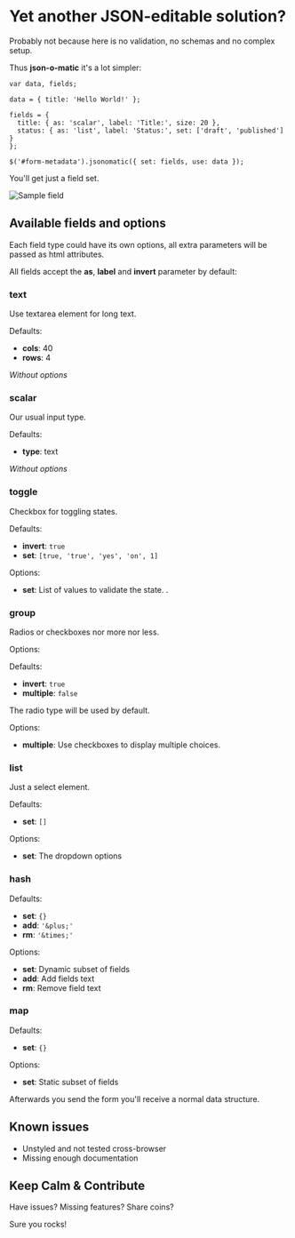 Yet another JSON-editable solution?
===================================

Probably not because here is no validation, no schemas and no complex setup.

Thus **json-o-matic** it's a lot simpler:

    var data, fields;

    data = { title: 'Hello World!' };

    fields = {
      title: { as: 'scalar', label: 'Title:', size: 20 },
      status: { as: 'list', label: 'Status:', set: ['draft', 'published'] }
    };

    $('#form-metadata').jsonomatic({ set: fields, use: data });

You'll get just a field set.

![Sample field](http://i.imgur.com/sK3U7b9.png)


## Available fields and options

Each field type could have its own options, all extra parameters will be passed as html attributes.

All fields accept the **as**, **label** and **invert** parameter by default:

### text

Use textarea element for long text.

Defaults:

 - **cols**: 40
 - **rows**: 4

_Without options_

### scalar

Our usual input type.

Defaults:

 - **type**: text

_Without options_

### toggle

Checkbox for toggling states.

Defaults:

 - **invert**: `true`
 - **set**: `[true, 'true', 'yes', 'on', 1]`

Options:

 - **set**: List of values to validate the state.
.
### group

Radios or checkboxes nor more nor less.

Options:

 Defaults:

 - **invert**: `true`
 - **multiple**: `false`

The radio type will be used by default.

Options:

 - **multiple**: Use checkboxes to display multiple choices.

### list

Just a select element.

Defaults:

 - **set**: `[]`

Options:

 - **set**: The dropdown options

### hash

Defaults:

 - **set**: `{}`
 - **add**: `'&plus;'`
 - **rm**: `'&times;'`

Options:

 - **set**: Dynamic subset of fields
 - **add**: Add fields text
 - **rm**: Remove field text

### map

Defaults:

 - **set**: `{}`

Options:

 - **set**: Static subset of fields


Afterwards you send the form you'll receive a normal data structure.


## Known issues

 - Unstyled and not tested cross-browser
 - Missing enough documentation

## Keep Calm & Contribute

Have issues? Missing features? Share coins?

Sure you rocks!
